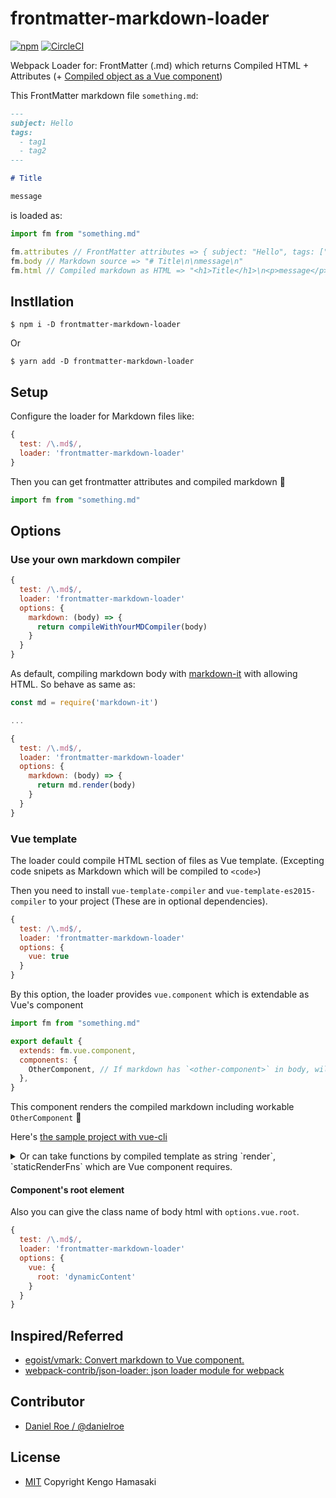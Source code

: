 # frontmatter-markdown-loader

[![npm](https://img.shields.io/npm/v/@sammyne/frontmatter-markdown-loader.svg?style=for-the-badge)](https://www.npmjs.com/package/frontmatter-markdown-loader)
[![CircleCI](https://img.shields.io/circleci/project/github/hmsk/frontmatter-markdown-loader/master.svg?style=for-the-badge)](https://circleci.com/gh/hmsk/frontmatter-markdown-loader/tree/master)

Webpack Loader for: FrontMatter (.md) which returns Compiled HTML + Attributes (+ [Compiled object as a Vue component](https://github.com/hmsk/frontmatter-markdown-loader-vue-sample))

This FrontMatter markdown file `something.md`:

```md
---
subject: Hello
tags:
  - tag1
  - tag2
---

# Title

message
```

is loaded as:

```js
import fm from "something.md"

fm.attributes // FrontMatter attributes => { subject: "Hello", tags: ["tag1", "tag2"] }
fm.body // Markdown source => "# Title\n\nmessage\n"
fm.html // Compiled markdown as HTML => "<h1>Title</h1>\n<p>message</p>\n"
```

## Instllation

```
$ npm i -D frontmatter-markdown-loader
```

Or

```
$ yarn add -D frontmatter-markdown-loader
```

## Setup

Configure the loader for Markdown files like:

```js
{
  test: /\.md$/,
  loader: 'frontmatter-markdown-loader'
}
```

Then you can get frontmatter attributes and compiled markdown 🎉

```js
import fm from "something.md"
```

## Options

### Use your own markdown compiler

```js
{
  test: /\.md$/,
  loader: 'frontmatter-markdown-loader'
  options: {
    markdown: (body) => {
      return compileWithYourMDCompiler(body)
    }
  }
}
```

As default, compiling markdown body with [markdown-it](https://www.npmjs.com/package/markdown-it) with allowing HTML. So behave as same as:

```js
const md = require('markdown-it')

...

{
  test: /\.md$/,
  loader: 'frontmatter-markdown-loader'
  options: {
    markdown: (body) => {
      return md.render(body)
    }
  }
}
```

### Vue template

The loader could compile HTML section of files as Vue template. (Excepting code snipets as Markdown which will be compiled to `<code>`)

Then you need to install `vue-template-compiler` and `vue-template-es2015-compiler` to your project (These are in optional dependencies).

```js
{
  test: /\.md$/,
  loader: 'frontmatter-markdown-loader'
  options: {
    vue: true
  }
}
```

By this option, the loader provides `vue.component` which is extendable as Vue's component

```js
import fm from "something.md"

export default {
  extends: fm.vue.component,
  components: {
    OtherComponent, // If markdown has `<other-component>` in body, will work :)
  },
}
```

This component renders the compiled markdown including workable `OtherComponent` 🎉

Here's [the sample project with vue-cli](https://github.com/hmsk/frontmatter-markdown-loader-vue-sample)

<details><summary>
Or can take functions by compiled template as string `render`, `staticRenderFns` which are Vue component requires.
</summary>

```js
import fm from "something.md"

fm.vue.render //=> render function as string
fm.vue.staticRenderFns //=> List of staticRender function as string
```

so, you can use them in your Vue component:

```js
import OtherComponent from "OtherComponent.vue"

export default {
  data() {
    return {
      templateRender: null,
    }
  },

  components: {
    OtherComponent, // If markdown has `<other-component>` in body, will work :)
  },

  render(createElement) {
    return this.templateRender
      ? this.templateRender()
      : createElement("div", "Rendering")
  },

  created() {
    this.templateRender = new Function(fm.vue.render)()
    this.$options.staticRenderFns = new Function(fm.vue.staticRenderFns)()
  },
}
```

</details>

#### Component's root element

Also you can give the class name of body html with `options.vue.root`.

```js
{
  test: /\.md$/,
  loader: 'frontmatter-markdown-loader'
  options: {
    vue: {
      root: 'dynamicContent'
    }
  }
}
```

## Inspired/Referred

- [egoist/vmark: Convert markdown to Vue component.](https://github.com/egoist/vmark)
- [webpack-contrib/json-loader: json loader module for webpack](https://github.com/webpack-contrib/json-loader)

## Contributor

- [Daniel Roe / @danielroe](https://github.com/danielroe)

## License

- [MIT](LICENSE) Copyright Kengo Hamasaki
